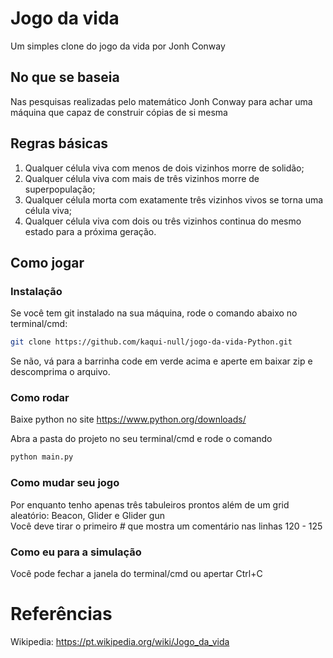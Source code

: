 # Jogo da vida
Um simples clone do jogo da vida por Jonh Conway

## No que se baseia 
Nas pesquisas realizadas pelo matemático Jonh Conway para achar uma máquina que capaz de construir cópias de si mesma 

## Regras básicas
1. Qualquer célula viva com menos de dois vizinhos morre de solidão;
2. Qualquer célula viva com mais de três vizinhos morre de superpopulação;
3. Qualquer célula morta com exatamente três vizinhos vivos se torna uma célula viva;
4. Qualquer célula viva com dois ou três vizinhos continua do mesmo estado para a próxima geração.

## Como jogar

### Instalação

Se você tem git instalado na sua máquina, rode o comando abaixo no terminal/cmd:

``` sh
git clone https://github.com/kaqui-null/jogo-da-vida-Python.git
```

Se não, vá para a barrinha code em verde acima e aperte em baixar zip e descomprima o arquivo.

### Como rodar

Baixe python no site <https://www.python.org/downloads/>

Abra a pasta do projeto no seu terminal/cmd e rode o comando

``` sh
python main.py
```

### Como mudar seu jogo 

Por enquanto tenho apenas três tabuleiros prontos além de um grid aleatório: Beacon, Glider e Glider gun  
Você deve tirar o primeiro _#_ que mostra um comentário nas linhas 120 - 125

### Como eu para a simulação

Você pode fechar a janela do terminal/cmd ou apertar Ctrl+C

# Referências
Wikipedia: <https://pt.wikipedia.org/wiki/Jogo_da_vida>


